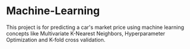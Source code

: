 # Machine-Learning
This project is for predicting a car's market price using machine learning concepts like Multivariate K-Nearest Neighbors, Hyperparameter Optimization and K-fold cross validation.

